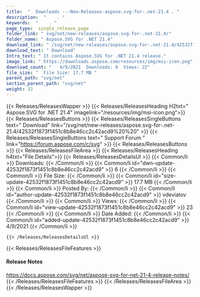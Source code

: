 ```yaml
---
title:  "  Downloads ---New-Releases-aspose.svg-for-.net-21.4 . " 
description:  "    . " 
keywords:  "    . " 
page_type:  single_release_page
folder_link: " svg/net/new-releases/aspose.svg-for-.net-21.4/"
folder_name: " Aspose.SVG for .NET 21.4"
download_link: " /svg/net/new-releases/aspose.svg-for-.net-21.4/42532f1873f1451c8b8e46cc2c42acd9"
download_text: " Download"
Intro_text: " It contains Aspose.SVG for .NET 21.4 release."
image_link: " https://downloads.aspose.com/resources/img/msi-icon.png"
download_count: "   4/9/2021  Downloads: 6  Views: 22"
file_size: "  File Size: 17.7 MB "
parent_path: "svg/net"
section_parent_path: "svg/net"
weight: 32 
---
```


{{< Releases/ReleasesWapper >}}
  {{< Releases/ReleasesHeading H2txt=" Aspose.SVG for .NET 21.4" imagelink="/resources/img/msi-icon.png">}}
  {{< Releases/ReleasesButtons >}}
    {{< Releases/ReleasesSingleButtons text=" Download" link="/svg/net/new-releases/aspose.svg-for-.net-21.4/42532f1873f1451c8b8e46cc2c42acd9%20%20" >}}
    {{< Releases/ReleasesSingleButtons text=" Support Forum " link="https://forum.aspose.com/c/svg" >}}
  {{< Releases/ReleasesButtons >}}
  {{< Releases/ReleasesFileArea >}}
    {{< Releases/ReleasesHeading h4txt="File Details">}}
    {{< Releases/ReleasesDetailsUl >}}
            {{< Common/li  >}} Downloads: {{< /Common/li >}} 
      {{< Common/li id="dwn-update-42532f1873f1451c8b8e46cc2c42acd9" >}} 6 {{< /Common/li >}} 
      {{< Common/li  >}} File Size: {{< /Common/li >}} 
      {{< Common/li id="size-update-42532f1873f1451c8b8e46cc2c42acd9" >}} 17.7 MB {{< /Common/li >}} 
      {{< Common/li  >}} Posted By: {{< /Common/li >}} 
      {{< Common/li id="author-update-42532f1873f1451c8b8e46cc2c42acd9" >}} vdeviatov {{< /Common/li >}} 
      {{< Common/li  >}} Views: {{< /Common/li >}} 
      {{< Common/li id="view-update-42532f1873f1451c8b8e46cc2c42acd9" >}} 23 {{< /Common/li >}} 
      {{< Common/li  >}} Date Added: {{< /Common/li >}} 
      {{< Common/li id="added-update-42532f1873f1451c8b8e46cc2c42acd9" >}} 4/9/2021 {{< /Common/li >}} 

    {{< /Releases/ReleasesDetailsUl >}}

  {{< Releases/ReleasesFileFeatures >}}
      <h4>Release Notes</h4><div><a href="https://docs.aspose.com/svg/net/aspose-svg-for-net-21-4-release-notes/">https://docs.aspose.com/svg/net/aspose-svg-for-net-21-4-release-notes/</a></div>
  {{< /Releases/ReleasesFileFeatures >}}
 {{< /Releases/ReleasesFileArea >}}
{{< /Releases/ReleasesWapper >}}



